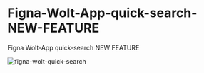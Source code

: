 # Figna-Wolt-App-quick-search-NEW-FEATURE
Figna Wolt-App quick-search NEW FEATURE


![figna-wolt-quick-search](https://user-images.githubusercontent.com/93940739/213172054-d3e9588e-ec37-4327-b97d-d1138ea44122.png)
